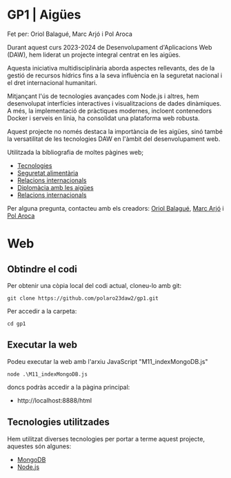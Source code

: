 # GP1 | Aigües

Fet per: Oriol Balagué, Marc Arjó i Pol Aroca


Durant aquest curs 2023-2024 de Desenvolupament d'Aplicacions Web (DAW), hem liderat un projecte integral centrat en les aigües. 

Aquesta iniciativa multidisciplinària aborda aspectes rellevants, des de la gestió de recursos hídrics fins a la seva influència en la seguretat nacional i el dret internacional humanitari. 

Mitjançant l'ús de tecnologies avançades com Node.js i altres, hem desenvolupat interfícies interactives i visualitzacions de dades dinàmiques. 
A més, la implementació de pràctiques modernes, incloent contenedors Docker i serveis en línia, ha consolidat una plataforma web robusta. 

Aquest projecte no només destaca la importància de les aigües, sinó també la versatilitat de les tecnologies DAW en l'àmbit del desenvolupament web.

Utilitzada la bibliografia de moltes pàgines web;

+ [Tecnologies](https://www.bbva.com/es/sostenibilidad/las-nuevas-tecnologias-y-la-naturaleza-unidas-para-un-riego-mas-eficiente/)
+ [Seguretat alimentària](https://caucebajio.com/el-agua-y-la-seguridad-alimentaria/)
+ [Relacions internacionals](https://blogs.iadb.org/agua/es/pantanal-el-desafio-de-gestionar-recursos-hidricos-transfronterizos-y-preservar-el-medio-ambiente/)
+ [Diplomàcia amb les aigües](https://www.iagua.es/blogs/facts-and-figures/6-tendencias-tecnologicas-2022-gestion-agua)
+ [Relacions internacionals](https://blogs.iadb.org/agua/es/pantanal-el-desafio-de-gestionar-recursos-hidricos-transfronterizos-y-preservar-el-medio-ambiente/)

Per alguna pregunta, contacteu amb els creadors: [Oriol Balagué](https://github.com/oribal23daw2), [Marc Arjó](https://github.com/mararj23daw2) i [Pol Aroca](https://github.com/polaro23daw2)

# Web

## Obtindre el codi

Per obtenir una còpia local del codi actual, cloneu-lo amb git:

    git clone https://github.com/polaro23daw2/gp1.git
    
Per accedir a la carpeta:

    cd gp1

## Executar la web

Podeu executar la web amb l'arxiu JavaScript "M11_indexMongoDB.js"

    node .\M11_indexMongoDB.js

doncs podràs accedir a la pàgina principal:

+ http://localhost:8888/html


## Tecnologies utilitzades

Hem utilitzat diverses tecnologies per portar a terme aquest projecte, aquestes són algunes:
+ [MongoDB](https://www.mongodb.com)
+ [Node.js](https://nodejs.org/en)
